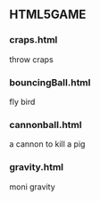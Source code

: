 ## HTML5GAME

### craps.html 

throw craps

### bouncingBall.html

fly bird

### cannonball.html

a cannon to kill a pig

### gravity.html

moni gravity